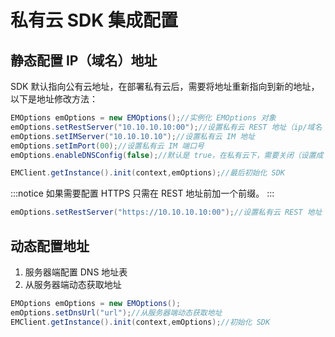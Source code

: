 # 私有云 SDK 集成配置

<Toc />

## 静态配置 IP（域名）地址

SDK 默认指向公有云地址，在部署私有云后，需要将地址重新指向到新的地址，以下是地址修改方法：

```java
EMOptions emOptions = new EMOptions();//实例化 EMOptions 对象
emOptions.setRestServer("10.10.10.10:00");//设置私有云 REST 地址（ip/域名：port）
emOptions.setIMServer("10.10.10.10");//设置私有云 IM 地址
emOptions.setImPort(00);//设置私有云 IM 端口号
emOptions.enableDNSConfig(false);//默认是 true，在私有云下，需要关闭（设置成 false）

EMClient.getInstance().init(context,emOptions);//最后初始化 SDK
```
:::notice
如果需要配置 HTTPS 只需在 REST 地址前加一个前缀。
:::

```java
emOptions.setRestServer("https://10.10.10.10:00");//设置私有云 REST 地址（ip：port）
```

## 动态配置地址

1. 服务器端配置 DNS 地址表
2. 从服务器端动态获取地址

```java
EMOptions emOptions = new EMOptions();
emOptions.setDnsUrl("url");//从服务器端动态获取地址
EMClient.getInstance().init(context,emOptions);//初始化 SDK
```